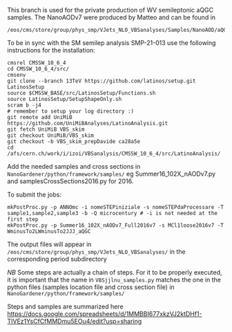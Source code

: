 This branch is used for the private production of WV semileptonic aQGC samples. The NanoAODv7 were produced by Matteo and can be found in 

    /eos/cms/store/group/phys_smp/VJets_NLO_VBSanalyses/Samples/NanoAOD/aQGCs/
    
To be in sync with the SM semilep analysis SMP-21-013 use the following instructions for the installation:

    cmsrel CMSSW_10_6_4
    cd CMSSW_10_6_4/src/
    cmsenv
    git clone --branch 13TeV https://github.com/latinos/setup.git LatinosSetup
    source $CMSSW_BASE/src/LatinosSetup/Functions.sh
    source LatinosSetup/SetupShapeOnly.sh 
    scram b -j4
    # remember to setup your log directory :)
    git remote add UniMiB https://github.com/UniMiBAnalyses/LatinoAnalysis.git
    git fetch UniMiB VBS_skim
    git checkout UniMiB/VBS_skim
    git checkout -b VBS_skim_prepDavide ca28a5e
    cd /afs/cern.ch/work/i/izoi/VBSanalysis/CMSSW_10_6_4/src/LatinoAnalysis/
    
Add the needed samples and cross sections in ```NanoGardener/python/framework/samples/``` eg Summer16_102X_nAODv7.py and samplesCrossSections2016.py for 2016.

To submit the jobs:

    mkPostProc.py -p ANNOmc -i nomeSTEPiniziale -s nomeSTEPdaProcessare -T sample1,sample2,sample3 -b -Q microcentury # -i is not needed at the first step
    mkPostProc.py -p Summer16_102X_nAODv7_Full2016v7 -s MCl1loose2016v7 -T WminusTo2LWminusTo2JJJ_aQGC 

The output files will appear in ```/eos/cms/store/group/phys_smp/VJets_NLO_VBSanalyses/``` in the corresponding period subdirectory

*NB* Some steps are actually a chain of steps. For it to be properly executed, it is important that the name in ```VBSjjlnu_samples.py``` matches the one in the python files (samples location file and cross section file) in ```NanoGardener/python/framework/samples/```
 
Steps and samples are summarized here https://docs.google.com/spreadsheets/d/1MMBBI677xkzVJ2ktDHf1-TIVEz1YsCfCfMMDmu5EOu4/edit?usp=sharing
